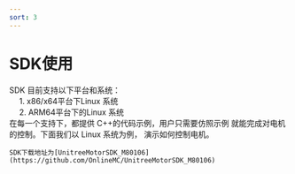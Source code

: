 ```yaml
---
sort: 3
---
```


# SDK使用
SDK 目前支持以下平台和系统：<br>
&emsp; 1. x86/x64平台下Linux 系统<br>
&emsp; 2. ARM64平台下的Linux 系统<br>
在每一个支持下，都提供 C++的代码示例，用户只需要仿照示例 就能完成对电机的控制。下面我们以 Linux 系统为例， 演示如何控制电机。

```note
SDK下载地址为[UnitreeMotorSDK_M80106](https://github.com/OnlineMC/UnitreeMotorSDK_M80106)
```